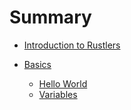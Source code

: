 # Summary

- [Introduction to Rustlers](./rustlers.md)
- [Basics]()

  - [Hello World](./basics/Helloworld.md)
  - [Variables](./basics/Variables.md)
